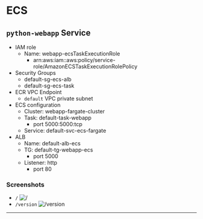 # ECS

## `python-webapp` Service

- IAM role
    - Name: webapp-ecsTaskExecutionRole
        - arn:aws:iam::aws:policy/service-role/AmazonECSTaskExecutionRolePolicy
- Security Groups
    - default-sg-ecs-alb
    - default-sg-ecs-task
- ECR VPC Endpoint
    - `default` VPC private subnet
- ECS configuration
    - Cluster: webapp-fargate-cluster
    - Task: default-task-webapp
        - port 5000:5000:tcp
    - Service: default-svc-ecs-fargate
- ALB
    - Name: default-alb-ecs
    - TG: default-tg-webapp-ecs
        - port 5000
    - Listener: http
        - port 80

### Screenshots
- `/`
    ![`/`]()
- `/version`
    ![`/version`]()
---